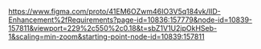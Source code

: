 https://www.figma.com/proto/41EM6OZwm46IO3V5q184vk/IID-Enhancement%2fRequirements?page-id=10836:157779&node-id=10839-157811&viewport=229%2c550%2c0.18&t=sbZ1V1U2jpOkHSeb-1&scaling=min-zoom&starting-point-node-id=10839:157811




